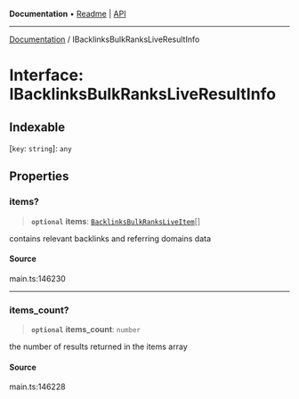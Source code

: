 **Documentation** • [Readme](../README.md) \| [API](../globals.md)

***

[Documentation](../README.md) / IBacklinksBulkRanksLiveResultInfo

# Interface: IBacklinksBulkRanksLiveResultInfo

## Indexable

 \[`key`: `string`\]: `any`

## Properties

### items?

> **`optional`** **items**: [`BacklinksBulkRanksLiveItem`](../classes/BacklinksBulkRanksLiveItem.md)[]

contains relevant backlinks and referring domains data

#### Source

main.ts:146230

***

### items\_count?

> **`optional`** **items\_count**: `number`

the number of results returned in the items array

#### Source

main.ts:146228
